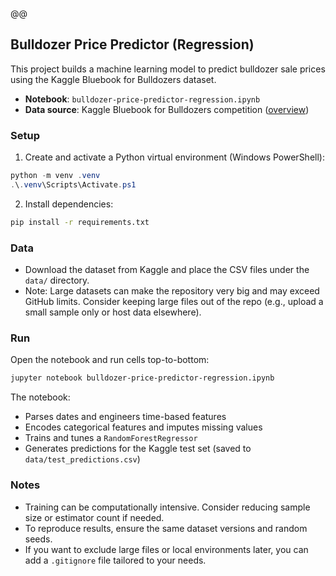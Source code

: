 @@
## Bulldozer Price Predictor (Regression)

This project builds a machine learning model to predict bulldozer sale prices using the Kaggle Bluebook for Bulldozers dataset.

- **Notebook**: `bulldozer-price-predictor-regression.ipynb`
- **Data source**: Kaggle Bluebook for Bulldozers competition
  ([overview](https://www.kaggle.com/competitions/bluebook-for-bulldozers/overview))

### Setup

1) Create and activate a Python virtual environment (Windows PowerShell):

```powershell
python -m venv .venv
.\.venv\Scripts\Activate.ps1
```

2) Install dependencies:

```bash
pip install -r requirements.txt
```

### Data

- Download the dataset from Kaggle and place the CSV files under the `data/` directory.
- Note: Large datasets can make the repository very big and may exceed GitHub limits. Consider keeping large files out of the repo (e.g., upload a small sample only or host data elsewhere).

### Run

Open the notebook and run cells top-to-bottom:

```bash
jupyter notebook bulldozer-price-predictor-regression.ipynb
```

The notebook:
- Parses dates and engineers time-based features
- Encodes categorical features and imputes missing values
- Trains and tunes a `RandomForestRegressor`
- Generates predictions for the Kaggle test set (saved to `data/test_predictions.csv`)

### Notes

- Training can be computationally intensive. Consider reducing sample size or estimator count if needed.
- To reproduce results, ensure the same dataset versions and random seeds.
- If you want to exclude large files or local environments later, you can add a `.gitignore` file tailored to your needs.


